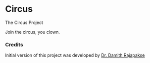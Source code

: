 # Circus
The Circus Project

Join the circus, you clown.

### Credits

Initial version of this project was developed by [Dr. Damith Rajapakse](https://github.com/damithc)